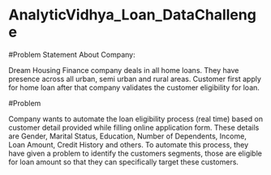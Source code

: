 # AnalyticVidhya_Loan_DataChallenge

#Problem Statement
About Company:

Dream Housing Finance company deals in all home loans. They have presence across all urban, semi urban and rural areas. 
Customer first apply for home loan after that company validates the customer eligibility for loan.


#Problem

Company wants to automate the loan eligibility process (real time) based on customer detail provided while 
filling online application form. These details are Gender, Marital Status, Education, Number of Dependents, 
Income, Loan Amount, Credit History and others. To automate this process, they have given a problem to identify 
the customers segments, those are eligible for loan amount so that they can specifically target these customers. 
